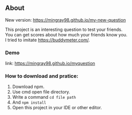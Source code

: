 ## About

New version: https://mingray98.github.io/my-new-question

This project is an interesting question to test your friends.  
You can get scores about how much your friends know you.  
I tried to imitate https://buddymeter.com/.  

### Demo 

link: https://mingray98.github.io/myquestion

### How to download and pratice: 

1. Download npm.
2. Use cmd open file directory. 
3. Write a command  ```cd file path``` 
4. And ```npm install```
5. Open this project in your IDE or other editor.



